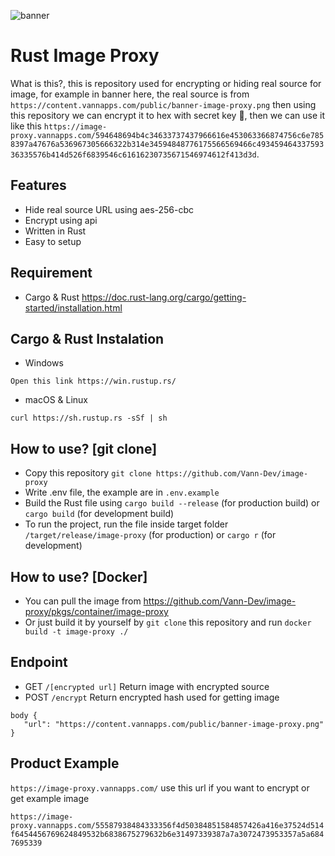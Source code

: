 ![banner](https://image-proxy.vannapps.com/594648694b4c34633737437966616e453063366874756c6e7858397a47676a536967305666322b314e34594848776175566569466c49345946433759336335576b414d526f6839546c61616230735671546974612f413d3d)

# Rust Image Proxy

What is this?, this is repository used for encrypting or hiding real source for image, for example in banner here, the real source is from `https://content.vannapps.com/public/banner-image-proxy.png` then using this repository we can encrypt it to hex with secret key 🤫, then we can use it like this `https://image-proxy.vannapps.com/594648694b4c34633737437966616e453063366874756c6e7858397a47676a536967305666322b314e34594848776175566569466c49345946433759336335576b414d526f6839546c61616230735671546974612f413d3d`.

## Features
 - Hide real source URL using aes-256-cbc
 - Encrypt using api
 - Written in Rust
 - Easy to setup

## Requirement
 - Cargo & Rust https://doc.rust-lang.org/cargo/getting-started/installation.html

## Cargo & Rust Instalation
 - Windows
 ```
 Open this link https://win.rustup.rs/
 ```
 - macOS & Linux
 ```
 curl https://sh.rustup.rs -sSf | sh
 ```

## How to use? [git clone]
 - Copy this repository `git clone https://github.com/Vann-Dev/image-proxy`
 - Write .env file, the example are in `.env.example`
 - Build the Rust file using `cargo build --release` (for production build) or `cargo build` (for development build)
 - To run the project, run the file inside target folder `/target/release/image-proxy` (for production) or `cargo r` (for development)

## How to use? [Docker]
 - You can pull the image from https://github.com/Vann-Dev/image-proxy/pkgs/container/image-proxy
 - Or just build it by yourself by `git clone` this repository and run `docker build -t image-proxy ./`

## Endpoint
 - GET `/[encrypted url]` Return image with encrypted source
 - POST `/encrypt` Return encrypted hash used for getting image
 ```
 body {
    "url": "https://content.vannapps.com/public/banner-image-proxy.png"
 }
 ```
## Product Example
`https://image-proxy.vannapps.com/`
use this url if you want to encrypt or get example image

`https://image-proxy.vannapps.com/55587938484333356f4d50384851584857426a416e37524d514f6454456769624849532b6838675279632b6e31497339387a7a3072473953357a5a6847695339`